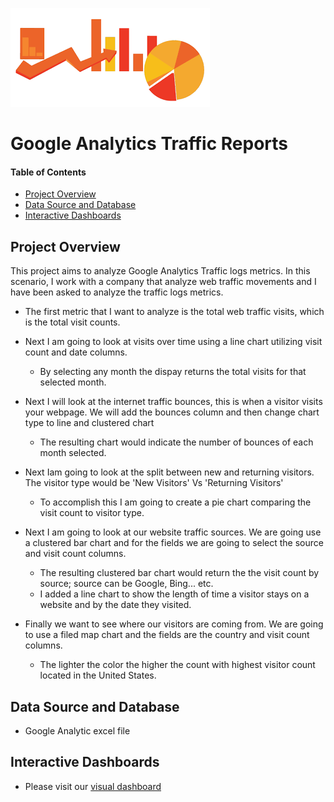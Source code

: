 ![header_pic](images/WebAnalytics.png)

# Google Analytics Traffic Reports

#### Table of Contents  

* [Project Overview](#project-overview)
* [Data Source and Database](#Data-Source-and-Database)
* [Interactive Dashboards](#Interactive-Dashboards)

## Project Overview
This project aims to analyze Google Analytics Traffic logs metrics. In this scenario, I work with a company that analyze web traffic movements and I have
been asked to analyze the traffic logs metrics.

- The first metric that I want to analyze is the total web traffic visits, which is the total visit counts.
- Next I am going to look at visits over time using a line chart utilizing visit count and date columns.
	- By selecting any month the dispay returns the total visits for that selected month.
	
- Next I will look at the internet traffic bounces, this is when a visitor visits your webpage. We will add the bounces column and then change chart type to line and clustered chart	
	- The resulting chart would indicate the number of bounces of each month selected.
	
- Next Iam going to look at the split between new and returning visitors. The visitor type would be 'New Visitors' Vs 'Returning Visitors'
	- To accomplish this I am going to create a pie chart comparing the visit count to visitor type.
	
- Next I am going to look at our website traffic sources. We are going use a clustered bar chart and for the fields we are going to select the source and visit count columns.
	- The resulting clustered bar chart would return the the visit count by source; source can be Google, Bing... etc.
	- I added a line chart to show the length of time a visitor stays on a website and by the date they visited.
	
- Finally we want to see where our visitors are coming from. We are going to use a filed map chart and the fields are the country and visit count columns.
	- The lighter the color the higher the count with highest visitor count located in the United States.

## Data Source and Database
- Google Analytic excel file

## Interactive Dashboards
- Please visit our [visual dashboard](https://app.powerbi.com/groups/me/reports/ecee17ed-a02d-408f-9213-1d1d7538f119/ReportSection?noSignUpCheck=1&redirectedFromSignup=1&ScenarioId=signup)
